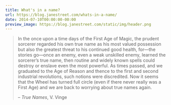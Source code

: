 ```yaml
---
title: What's in a name?
url: https://blog.janestreet.com/whats-in-a-name/
date: 2014-07-10T00:00:00-00:00
preview_image: https://blog.janestreet.com/static/img/header.png
---
```


<blockquote>
  <p>In the once upon a time days of the First Age of Magic, the prudent sorcerer
regarded his own true name as his most valued possession but also the greatest
threat to his continued good health, for—the stories go—once an enemy, even a
weak unskilled enemy, learned the sorcerer’s true name, then routine and
widely known spells could destroy or enslave even the most powerful. As times
passed, and we graduated to the Age of Reason and thence to the first and
second industrial revolutions, such notions were discredited. Now it seems
that the Wheel has turned full circle (even if there never really was a First
Age) and we are back to worrying about true names again.</p>

  <p>– <em>True Names</em>, V. Vinge</p>
</blockquote>
